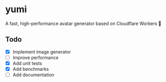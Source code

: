 # yumi

A fast, high-performance avatar generator based on Cloudflare Workers 🌱

## Todo

- [x] Implement image generator
- [ ] Improve performance
- [x] Add unit tests
- [x] Add benchmarks
- [ ] Add documentation
